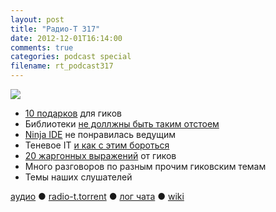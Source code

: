 ```yaml
---
layout: post
title: "Радио-Т 317"
date: 2012-12-01T16:14:00
comments: true
categories: podcast special
filename: rt_podcast317
---
```

![](https://radio-t.com/images/radio-t/rt317.jpg)

* [10 подарков](http://jaxenter.com/10-christmas-gift-ideas-for-developers-45677.html) для гиков
* Библиотеки [не доллжны быть таким отстоем](http://akkartik.name/blog/libraries2)
* [Ninja IDE](http://ninja-ide.org/) не понравилась ведущим
* Теневое IT [и как с этим бороться](http://www.mrc-productivity.com/blog/2012/11/3-ways-it-causes-shadow-it-and-how-to-fix-it/)
* [20 жаргонных выражений](http://www.businessinsider.com/20-hilarious-programming-jargon-phrases-you-should-know-when-talking-to-engineers-2012-7) от гиков
* Много разговоров по разным прочим гиковским темам
* Темы наших слушателей

[аудио](http://cdn.radio-t.com/rt_podcast317.mp3) ● [radio-t.torrent](http://cdn.radio-t.com/torrents/rt_podcast317.mp3.torrent) ● [лог чата](http://chat.radio-t.com/logs/radio-t-317.html) ● [wiki](http://wiki.radio-t.com/%D0%92%D1%8B%D0%BF%D1%83%D1%81%D0%BA_317)<audio src="http://cdn.radio-t.com/rt_podcast317.mp3" preload="none"></audio>
